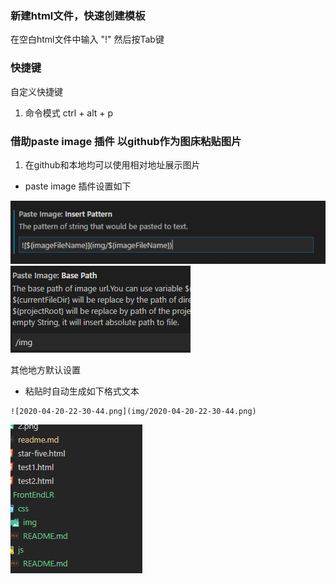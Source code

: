 ### 新建html文件，快速创建模板
在空白html文件中输入 "!" 然后按Tab键


### 快捷键
自定义快捷键
1. 命令模式
ctrl + alt + p

### 借助paste image 插件 以github作为图床粘贴图片
1. 在github和本地均可以使用相对地址展示图片

- paste image 插件设置如下

![2020-04-20-22-32-58.png](img/2020-04-20-22-32-58.png)
![2020-04-20-22-33-18.png](img/2020-04-20-22-33-18.png)

其他地方默认设置

- 粘贴时自动生成如下格式文本
```
![2020-04-20-22-30-44.png](img/2020-04-20-22-30-44.png)
```

![2020-04-20-22-30-44.png](img/2020-04-20-22-30-44.png)